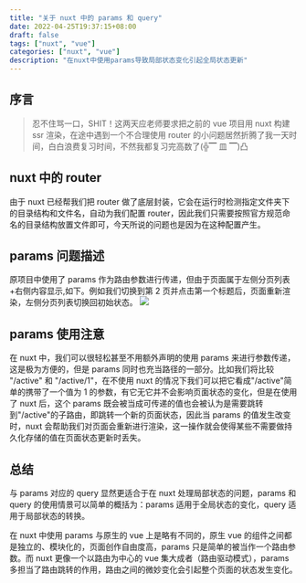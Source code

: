 ```yaml
---
title: "关于 nuxt 中的 params 和 query"
date: 2022-04-25T19:37:15+08:00
draft: false
tags: ["nuxt", "vue"]
categories: ["nuxt", "vue"]
description: "在nuxt中使用params导致局部状态变化引起全局状态更新"
---
```


## 序言

> 忍不住骂一口，SHIT！这两天应老师要求把之前的 vue 项目用 nuxt 构建 ssr 渲染，在途中遇到一个不合理使用 router 的小问题居然折腾了我一天时间，白白浪费复习时间，不然我都复习完高数了(╬▔ 皿 ▔)凸

## nuxt 中的 router

由于 nuxt 已经帮我们把 router 做了底层封装，它会在运行时检测指定文件夹下的目录结构和文件名，自动为我们配置 router，因此我们只需要按照官方规范命名的目录结构放置文件即可，今天所说的问题也是因为在这种配置产生。

## params 问题描述

原项目中使用了 params 作为路由参数进行传递，但由于页面属于左侧分页列表+右侧内容显示,如下。例如我们切换到第 2 页并点击第一个标题后，页面重新渲染，左侧分页列表切换回初始状态。
![](/images/issue_nuxt_01.png)

## params 使用注意

在 nuxt 中，我们可以很轻松甚至不用额外声明的使用 params 来进行参数传递，这是极为方便的，但是 params 同时也充当路径的一部分。比如我们将比较 "/active" 和 "/active/1"，在不使用 nuxt 的情况下我们可以把它看成"/active"简单的携带了一个值为 1 的参数，有它无它并不会影响页面状态的变化，但是在使用了 nuxt 后，这个 params 既会被当成可传递的值也会被认为是需要跳转到"/active"的子路由，即跳转一个新的页面状态，因此当 params 的值发生改变时，nuxt 会帮助我们对页面会重新进行渲染，这一操作就会使得某些不需要做持久化存储的值在页面状态更新时丢失。

## 总结

与 params 对应的 query 显然更适合于在 nuxt 处理局部状态的问题，params 和 query 的使用情景可以简单的概括为：params 适用于全局状态的变化，query 适用于局部状态的转换。

在 nuxt 中使用 params 与原生的 vue 上是略有不同的，原生 vue 的组件之间都是独立的、模块化的，页面创作自由度高，params 只是简单的被当作一个路由参数。而 nuxt 更像一个以路由为中心的 vue 集大成者（路由驱动模式），params 多担当了路由跳转的作用，路由之间的微妙变化会引起整个页面的状态发生变化。
